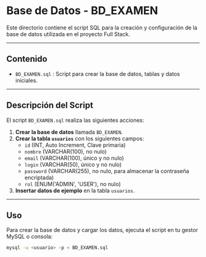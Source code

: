 # Base de Datos - BD_EXAMEN

Este directorio contiene el script SQL para la creación y configuración de la base de datos utilizada en el proyecto Full Stack.

---

## Contenido

- `BD_EXAMEN.sql` : Script para crear la base de datos, tablas y datos iniciales.

---

## Descripción del Script

El script `BD_EXAMEN.sql` realiza las siguientes acciones:

1. **Crear la base de datos** llamada `BD_EXAMEN`.
2. **Crear la tabla `usuarios`** con los siguientes campos:
   - `id` (INT, Auto Increment, Clave primaria)
   - `nombre` (VARCHAR(100), no nulo)
   - `email` (VARCHAR(100), único y no nulo)
   - `login` (VARCHAR(50), único y no nulo)
   - `password` (VARCHAR(255), no nulo, para almacenar la contraseña encriptada)
   - `rol` (ENUM('ADMIN', 'USER'), no nulo)
3. **Insertar datos de ejemplo** en la tabla `usuarios`.

---

## Uso

Para crear la base de datos y cargar los datos, ejecuta el script en tu gestor MySQL o consola:

```bash
mysql -u <usuario> -p < BD_EXAMEN.sql
